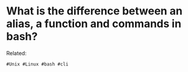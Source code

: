 # What is the difference between an alias, a function and commands in bash?



Related:

    #Unix #Linux #bash #cli
